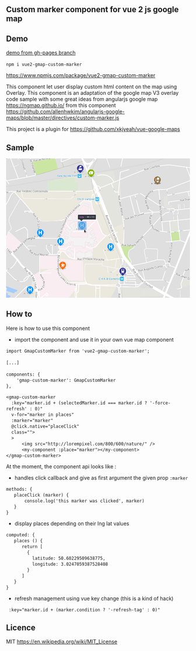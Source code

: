 Custom marker component for vue 2 js google map
-----------------------------------------------

Demo
----

[demo from gh-pages branch](https://eregnier.github.io/vue2-gmap-custom-marker/dist/)

`npm i vue2-gmap-custom-marker`

https://www.npmjs.com/package/vue2-gmap-custom-marker

This component let user display custom html content on the map using Overlay.
This component is an adaptation of the google map V3 overlay code sample with some great ideas from angularjs google map https://ngmap.github.io/ from this component https://github.com/allenhwkim/angularjs-google-maps/blob/master/directives/custom-marker.js

This project is a plugin for https://github.com/xkjyeah/vue-google-maps

Sample
------

![custom markers on vue google map](sample.png)

How to
------

Here is how to use this component

 * import the component and use it in your own vue map component



```
import GmapCustomMarker from 'vue2-gmap-custom-marker';

[...]

components: {
    'gmap-custom-marker': GmapCustomMarker
},
```


```
<gmap-custom-marker
  :key="marker.id + (selectedMarker.id === marker.id ? '-force-refresh' : 0)"
  v-for="marker in places"
  :marker="marker"
  @click.native="placeClick"
  class="">
  >
      <img src="http://lorempixel.com/800/600/nature/" />
      <my-component :place="marker"></my-component>
</gmap-custom-marker>
```

At the moment, the component api looks like :

  * handles click callback and give as first argument the given prop `:marker`

```
methods: {
   placeClick (marker) {
       console.log('this marker was clicked', marker)
   }
}
```

 * display places depending on their lng lat values

```
computed: {
   places () {
      return [
        {
          latitude: 50.60229509638775,
          longitude: 3.0247059387528408
        }
      ]
   }
}
```

 * refresh management using vue key change (this is a kind of hack)
```
 :key="marker.id + (marker.condition ? '-refresh-tag' : 0)"
```

Licence
-------

MIT
https://en.wikipedia.org/wiki/MIT_License
